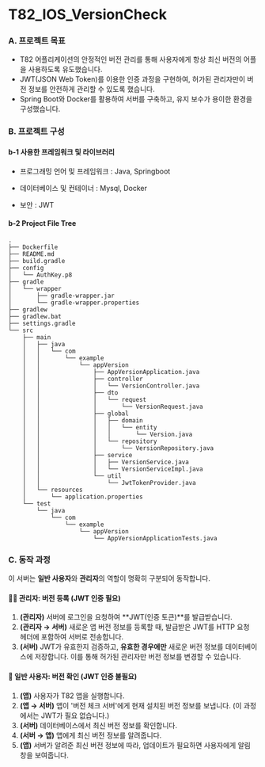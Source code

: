 # T82\_IOS\_VersionCheck

### A. 프로젝트 목표

  - T82 어플리케이션의 안정적인 버전 관리를 통해 사용자에게 항상 최신 버전의 어플을 사용하도록 유도했습니다.
  - JWT(JSON Web Token)를 이용한 인증 과정을 구현하여, 허가된 관리자만이 버전 정보를 안전하게 관리할 수 있도록 했습니다.
  - Spring Boot와 Docker를 활용하여 서버를 구축하고, 유지 보수가 용이한 환경을 구성했습니다.

### B. 프로젝트 구성

#### b-1 사용한 프레임워크 및 라이브러리

  - 프로그래밍 언어 및 프레임워크 : Java, Springboot

  - 데이터베이스 및 컨테이너 : Mysql, Docker

  - 보안 : JWT

#### b-2 Project File Tree

```
.
├── Dockerfile
├── README.md
├── build.gradle
├── config
│   └── AuthKey.p8
├── gradle
│   └── wrapper
│       ├── gradle-wrapper.jar
│       └── gradle-wrapper.properties
├── gradlew
├── gradlew.bat
├── settings.gradle
└── src
    ├── main
    │   ├── java
    │   │   └── com
    │   │       └── example
    │   │           └── appVersion
    │   │               ├── AppVersionApplication.java
    │   │               ├── controller
    │   │               │   └── VersionController.java
    │   │               ├── dto
    │   │               │   └── request
    │   │               │       └── VersionRequest.java
    │   │               ├── global
    │   │               │   ├── domain
    │   │               │   │   └── entity
    │   │               │   │       └── Version.java
    │   │               │   └── repository
    │   │               │       └── VersionRepository.java
    │   │               ├── service
    │   │               │   ├── VersionService.java
    │   │               │   └── VersionServiceImpl.java
    │   │               └── util
    │   │                   └── JwtTokenProvider.java
    │   └── resources
    │       └── application.properties
    └── test
        └── java
            └── com
                └── example
                    └── appVersion
                        └── AppVersionApplicationTests.java
```

### C. 동작 과정

이 서버는 **일반 사용자**와 **관리자**의 역할이 명확히 구분되어 동작합니다.

#### 👨‍💻 **관리자: 버전 등록 (JWT 인증 필요)**

1.  **(관리자)** 서버에 로그인을 요청하여 \*\*JWT(인증 토큰)\*\*를 발급받습니다.
2.  **(관리자 → 서버)** 새로운 앱 버전 정보를 등록할 때, 발급받은 JWT를 HTTP 요청 헤더에 포함하여 서버로 전송합니다.
3.  **(서버)** JWT가 유효한지 검증하고, **유효한 경우에만** 새로운 버전 정보를 데이터베이스에 저장합니다. 이를 통해 허가된 관리자만 버전 정보를 변경할 수 있습니다.

#### 📱 **일반 사용자: 버전 확인 (JWT 인증 불필요)**

1.  **(앱)** 사용자가 T82 앱을 실행합니다.
2.  **(앱 → 서버)** 앱이 '버전 체크 서버'에게 현재 설치된 버전 정보를 보냅니다. (이 과정에서는 JWT가 필요 없습니다.)
3.  **(서버)** 데이터베이스에서 최신 버전 정보를 확인합니다.
4.  **(서버 → 앱)** 앱에게 최신 버전 정보를 알려줍니다.
5.  **(앱)** 서버가 알려준 최신 버전 정보에 따라, 업데이트가 필요하면 사용자에게 알림 창을 보여줍니다.
